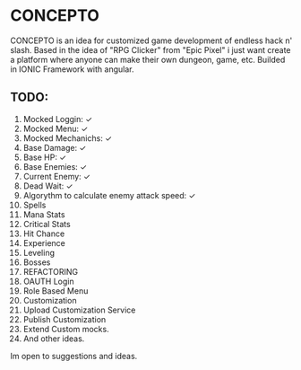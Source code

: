 CONCEPTO
========

CONCEPTO is an idea for customized game development of endless hack n' slash.
Based in the idea of "RPG Clicker" from "Epic Pixel" i just want create a platform where anyone can make their own dungeon, game, etc.
Builded in IONIC Framework with angular.

TODO:
-----
1. Mocked Loggin: ✓
2. Mocked Menu: ✓
3. Mocked Mechanichs: ✓
  1. Base Damage: ✓
  2. Base HP: ✓
  3. Base Enemies: ✓
  4. Current Enemy: ✓
  5. Dead Wait: ✓
  6. Algorythm to calculate enemy attack speed: ✓
  7. Spells
  8. Mana Stats
  9. Critical Stats
  10. Hit Chance
  11. Experience
  12. Leveling
  13. Bosses
4. REFACTORING
5. OAUTH Login
5. Role Based Menu
6. Customization
7. Upload Customization Service
8. Publish Customization
9. Extend Custom mocks.
10. And other ideas.

Im open to suggestions and ideas.
